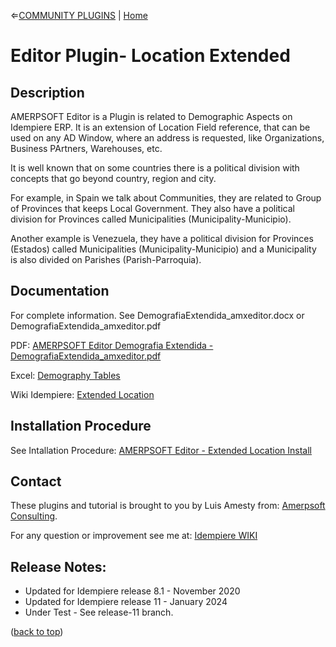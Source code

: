 &lArr;[COMMUNITY PLUGINS](../README.md) | [Home](../README.md)

<a name="readme-top"></a>

# <b>Editor Plugin- Location Extended</b>

## <b>Description</b>

AMERPSOFT Editor is a Plugin is related to Demographic Aspects on Idempiere ERP.  It is an extension of Location Field reference, that can be used on any AD Window, where an address is requested, like Organizations, Business PArtners, Warehouses, etc.

It is well known that on some countries there is a political division with concepts that go beyond country, region and city. 

For example, in Spain we talk about Communities, they are related to Group of Provinces that keeps Local Government. They also have a political division for Provinces called Municipalities (Municipality-Municipio).

Another example is Venezuela, they have a political division for Provinces (Estados) called Municipalities (Municipality-Municipio) and a Municipality is also divided on Parishes (Parish-Parroquia). 

## <b>Documentation</b>

For complete information.
See DemografiaExtendida_amxeditor.docx 
  or 
DemografiaExtendida_amxeditor.pdf

PDF: [AMERPSOFT Editor Demografia Extendida - DemografiaExtendida_amxeditor.pdf ](./documentation/DemografiaExtendida_amxeditor.pdf)

Excel: [Demography Tables](./documentation/Tables.xlsx)

Wiki Idempiere: [Extended Location](http://wiki.idempiere.org/en/Plugin:_Extended_Location)

## <b>Installation Procedure</b>

See Intallation Procedure: [AMERPSOFT Editor - Extended Location Install ](./install/AMERP%20amxeditor_Installation.md)

<!-- CONTACT -->
## Contact

These plugins and tutorial is brought to you by Luis Amesty from: [Amerpsoft Consulting](http://amerpsoft.com/). 

For any question or improvement see me at: [Idempiere WIKI](https://wiki.idempiere.org/en/User:Luisamesty)

## Release Notes:

-  Updated for Idempiere release 8.1 - November 2020
-  Updated for Idempiere release 11 - January 2024
-  Under Test - See release-11 branch.

<p align="left">(<a href="#readme-top">back to top</a>)</p>
